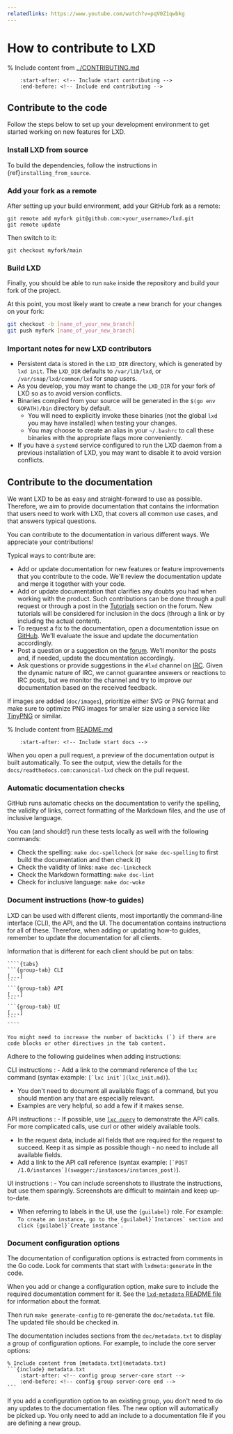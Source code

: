 ```yaml
---
relatedlinks: https://www.youtube.com/watch?v=pqV0Z1qwbkg
---
```


# How to contribute to LXD

% Include content from [../CONTRIBUTING.md](../CONTRIBUTING.md)
```{include} ../CONTRIBUTING.md
    :start-after: <!-- Include start contributing -->
    :end-before: <!-- Include end contributing -->
```

## Contribute to the code

Follow the steps below to set up your development environment to get started working on new features for LXD.

### Install LXD from source

To build the dependencies, follow the instructions in {ref}`installing_from_source`.

### Add your fork as a remote

After setting up your build environment, add your GitHub fork as a remote:

    git remote add myfork git@github.com:<your_username>/lxd.git
    git remote update

Then switch to it:

    git checkout myfork/main

### Build LXD

Finally, you should be able to run `make` inside the repository and build your fork of the project.

At this point, you most likely want to create a new branch for your changes on your fork:

```bash
git checkout -b [name_of_your_new_branch]
git push myfork [name_of_your_new_branch]
```

### Important notes for new LXD contributors

- Persistent data is stored in the `LXD_DIR` directory, which is generated by `lxd init`.
  The `LXD_DIR` defaults to `/var/lib/lxd`, or `/var/snap/lxd/common/lxd` for snap users.
- As you develop, you may want to change the `LXD_DIR` for your fork of LXD so as to avoid version conflicts.
- Binaries compiled from your source will be generated in the `$(go env GOPATH)/bin` directory by default.
   - You will need to explicitly invoke these binaries (not the global `lxd` you may have installed) when testing your changes.
   - You may choose to create an alias in your `~/.bashrc` to call these binaries with the appropriate flags more conveniently.
- If you have a `systemd` service configured to run the LXD daemon from a previous installation of LXD, you may want to disable it to avoid version conflicts.

## Contribute to the documentation

We want LXD to be as easy and straight-forward to use as possible.
Therefore, we aim to provide documentation that contains the information that users need to work with LXD, that covers all common use cases, and that answers typical questions.

You can contribute to the documentation in various different ways.
We appreciate your contributions!

Typical ways to contribute are:

- Add or update documentation for new features or feature improvements that you contribute to the code.
  We'll review the documentation update and merge it together with your code.
- Add or update documentation that clarifies any doubts you had when working with the product.
  Such contributions can be done through a pull request or through a post in the [Tutorials](https://discourse.ubuntu.com/c/lxd/tutorials/146) section on the forum.
  New tutorials will be considered for inclusion in the docs (through a link or by including the actual content).
- To request a fix to the documentation, open a documentation issue on [GitHub](https://github.com/canonical/lxd/issues).
  We'll evaluate the issue and update the documentation accordingly.
- Post a question or a suggestion on the [forum](https://discourse.ubuntu.com/c/lxd/126).
  We'll monitor the posts and, if needed, update the documentation accordingly.
- Ask questions or provide suggestions in the `#lxd` channel on [IRC](https://web.libera.chat/#lxd).
  Given the dynamic nature of IRC, we cannot guarantee answers or reactions to IRC posts, but we monitor the channel and try to improve our documentation based on the received feedback.

If images are added (`doc/images`), prioritize either SVG or PNG format and make sure to optimize PNG images for smaller size using a service like [TinyPNG](https://tinypng.com/) or similar.

% Include content from [README.md](README.md)
```{include} README.md
    :start-after: <!-- Include start docs -->
```

When you open a pull request, a preview of the documentation output is built automatically.
To see the output, view the details for the `docs/readthedocs.com:canonical-lxd` check on the pull request.

### Automatic documentation checks

GitHub runs automatic checks on the documentation to verify the spelling, the validity of links, correct formatting of the Markdown files, and the use of inclusive language.

You can (and should!) run these tests locally as well with the following commands:

- Check the spelling: `make doc-spellcheck` (or `make doc-spelling` to first build the documentation and then check it)
- Check the validity of links: `make doc-linkcheck`
- Check the Markdown formatting: `make doc-lint`
- Check for inclusive language: `make doc-woke`

### Document instructions (how-to guides)

LXD can be used with different clients, most importantly the command-line interface (CLI), the API, and the UI.
The documentation contains instructions for all of these.
Therefore, when adding or updating how-to guides, remember to update the documentation for all clients.

Information that is different for each client should be put on tabs:

`````
````{tabs}
```{group-tab} CLI
[...]
```
```{group-tab} API
[...]
```
```{group-tab} UI
[...]
```
````
`````

```{tip}
You might need to increase the number of backticks (`) if there are code blocks or other directives in the tab content.
```

Adhere to the following guidelines when adding instructions:

CLI instructions
: - Add a link to the command reference of the `lxc` command (syntax example: ``[`lxc init`](lxc_init.md)``).
  - You don't need to document all available flags of a command, but you should mention any that are especially relevant.
  - Examples are very helpful, so add a few if it makes sense.

API instructions
: - If possible, use [`lxc query`](lxc_query.md) to demonstrate the API calls.
    For more complicated calls, use curl or other widely available tools.
  - In the request data, include all fields that are required for the request to succeed.
    Keep it as simple as possible though - no need to include all available fields.
  - Add a link to the API call reference (syntax example: ``[`POST /1.0/instances`](swagger:/instances/instances_post)``).

UI instructions
: - You can include screenshots to illustrate the instructions, but use them sparingly.
    Screenshots are difficult to maintain and keep up-to-date.
  - When referring to labels in the UI, use the `{guilabel}` role.
    For example: ``To create an instance, go to the {guilabel}`Instances` section and click {guilabel}`Create instance`.``

### Document configuration options

The documentation of configuration options is extracted from comments in the Go code.
Look for comments that start with `lxdmeta:generate` in the code.

When you add or change a configuration option, make sure to include the required documentation comment for it.
See the [`lxd-metadata` README file](https://github.com/canonical/lxd/blob/main/lxd/lxd-metadata/README.md) for information about the format.

Then run `make generate-config` to re-generate the `doc/metadata.txt` file.
The updated file should be checked in.

The documentation includes sections from the `doc/metadata.txt` to display a group of configuration options.
For example, to include the core server options:

````
% Include content from [metadata.txt](metadata.txt)
```{include} metadata.txt
    :start-after: <!-- config group server-core start -->
    :end-before: <!-- config group server-core end -->
```
````

If you add a configuration option to an existing group, you don't need to do any updates to the documentation files.
The new option will automatically be picked up.
You only need to add an include to a documentation file if you are defining a new group.
